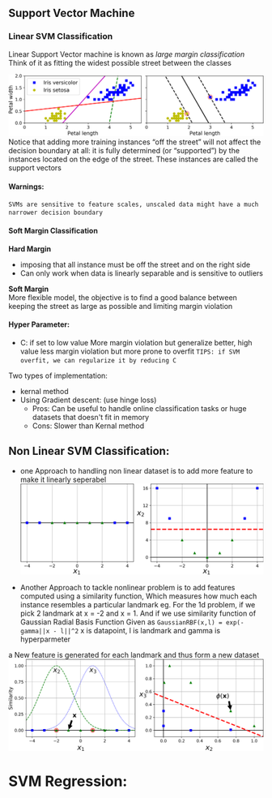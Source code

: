 ## Support Vector Machine

### Linear SVM Classification
Linear Support Vector machine is known as _large margin classification_ Think of it as fitting the widest possible street between the classes

![Linear SVM Exp](images/mls2_0501.png)
 Notice that adding more training instances “off the street” will not affect the decision boundary at all: it is fully determined (or “supported”) by the instances located on the edge of the street. These instances are called the support vectors
 
#### Warnings:
    SVMs are sensitive to feature scales, unscaled data might have a much narrower decision boundary

#### Soft Margin Classification
**Hard Margin** 
- imposing that all instance must be off the street and on the right side
- Can only work when data is linearly separable and is sensitive to outliers

**Soft Margin**     
    More flexible model, the objective is to find a good balance between keeping the  street as large as possible and limiting margin violation
    
#### Hyper Parameter:
 
- C: if set to low value More margin violation but generalize better, high value less margin violation but more prone to overfit
    ```TIPS: if SVM overfit, we can regularize it by reducing C```
 
 Two types of implementation:
- kernal method
- Using Gradient descent: (use hinge loss)
    - Pros: Can be useful to handle online classification tasks or huge datasets that doesn't fit in memory
    - Cons: Slower than Kernal method 
    
  
## Non Linear SVM Classification:

- one Approach to handling non linear dataset is to add more feature to make it linearly seperabel
![Non Linear SVM Exp](images/non_linear.png)

- Another Approach to tackle nonlinear problem is to add features computed using a similarity function,
Which measures how much each instance resembles a particular landmark
eg. For the 1d problem, if we pick 2 landmark at x = -2 and x = 1. And if we use similarity function of Gaussian Radial Basis Function
Given as 
`GaussianRBF(x,l) = exp(-gamma||x - l||^2`  x is datapoint, l is landmark and gamma is hyperparmeter 

a New feature is generated for each landmark and thus form a new dataset
![Non Linear Similarity_Function_SVM Exp](images/similarity_function.png)


# SVM Regression:

